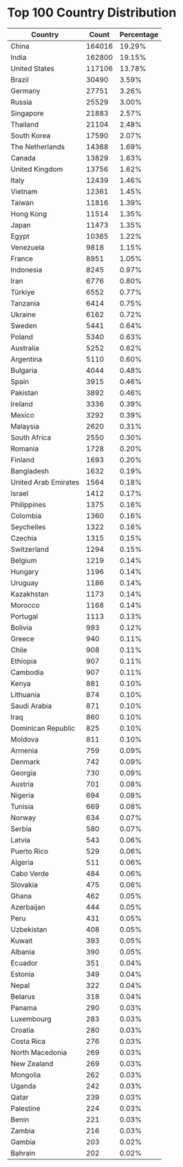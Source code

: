 # Top 100 Country Distribution
| Country | Count | Percentage |
|----|----|----|
| China | 164016 | 19.29% |
| India | 162800 | 19.15% |
| United States | 117106 | 13.78% |
| Brazil | 30490 | 3.59% |
| Germany | 27751 | 3.26% |
| Russia | 25529 | 3.00% |
| Singapore | 21883 | 2.57% |
| Thailand | 21104 | 2.48% |
| South Korea | 17590 | 2.07% |
| The Netherlands | 14368 | 1.69% |
| Canada | 13829 | 1.63% |
| United Kingdom | 13756 | 1.62% |
| Italy | 12439 | 1.46% |
| Vietnam | 12361 | 1.45% |
| Taiwan | 11816 | 1.39% |
| Hong Kong | 11514 | 1.35% |
| Japan | 11473 | 1.35% |
| Egypt | 10365 | 1.22% |
| Venezuela | 9818 | 1.15% |
| France | 8951 | 1.05% |
| Indonesia | 8245 | 0.97% |
| Iran | 6776 | 0.80% |
| Türkiye | 6552 | 0.77% |
| Tanzania | 6414 | 0.75% |
| Ukraine | 6162 | 0.72% |
| Sweden | 5441 | 0.64% |
| Poland | 5340 | 0.63% |
| Australia | 5252 | 0.62% |
| Argentina | 5110 | 0.60% |
| Bulgaria | 4044 | 0.48% |
| Spain | 3915 | 0.46% |
| Pakistan | 3892 | 0.46% |
| Ireland | 3336 | 0.39% |
| Mexico | 3292 | 0.39% |
| Malaysia | 2620 | 0.31% |
| South Africa | 2550 | 0.30% |
| Romania | 1728 | 0.20% |
| Finland | 1693 | 0.20% |
| Bangladesh | 1632 | 0.19% |
| United Arab Emirates | 1564 | 0.18% |
| Israel | 1412 | 0.17% |
| Philippines | 1375 | 0.16% |
| Colombia | 1360 | 0.16% |
| Seychelles | 1322 | 0.16% |
| Czechia | 1315 | 0.15% |
| Switzerland | 1294 | 0.15% |
| Belgium | 1219 | 0.14% |
| Hungary | 1196 | 0.14% |
| Uruguay | 1186 | 0.14% |
| Kazakhstan | 1173 | 0.14% |
| Morocco | 1168 | 0.14% |
| Portugal | 1113 | 0.13% |
| Bolivia | 993 | 0.12% |
| Greece | 940 | 0.11% |
| Chile | 908 | 0.11% |
| Ethiopia | 907 | 0.11% |
| Cambodia | 907 | 0.11% |
| Kenya | 881 | 0.10% |
| Lithuania | 874 | 0.10% |
| Saudi Arabia | 871 | 0.10% |
| Iraq | 860 | 0.10% |
| Dominican Republic | 825 | 0.10% |
| Moldova | 811 | 0.10% |
| Armenia | 759 | 0.09% |
| Denmark | 742 | 0.09% |
| Georgia | 730 | 0.09% |
| Austria | 701 | 0.08% |
| Nigeria | 694 | 0.08% |
| Tunisia | 669 | 0.08% |
| Norway | 634 | 0.07% |
| Serbia | 580 | 0.07% |
| Latvia | 543 | 0.06% |
| Puerto Rico | 529 | 0.06% |
| Algeria | 511 | 0.06% |
| Cabo Verde | 484 | 0.06% |
| Slovakia | 475 | 0.06% |
| Ghana | 462 | 0.05% |
| Azerbaijan | 444 | 0.05% |
| Peru | 431 | 0.05% |
| Uzbekistan | 408 | 0.05% |
| Kuwait | 393 | 0.05% |
| Albania | 390 | 0.05% |
| Ecuador | 351 | 0.04% |
| Estonia | 349 | 0.04% |
| Nepal | 322 | 0.04% |
| Belarus | 318 | 0.04% |
| Panama | 290 | 0.03% |
| Luxembourg | 283 | 0.03% |
| Croatia | 280 | 0.03% |
| Costa Rica | 276 | 0.03% |
| North Macedonia | 269 | 0.03% |
| New Zealand | 269 | 0.03% |
| Mongolia | 262 | 0.03% |
| Uganda | 242 | 0.03% |
| Qatar | 239 | 0.03% |
| Palestine | 224 | 0.03% |
| Benin | 221 | 0.03% |
| Zambia | 216 | 0.03% |
| Gambia | 203 | 0.02% |
| Bahrain | 202 | 0.02% |
